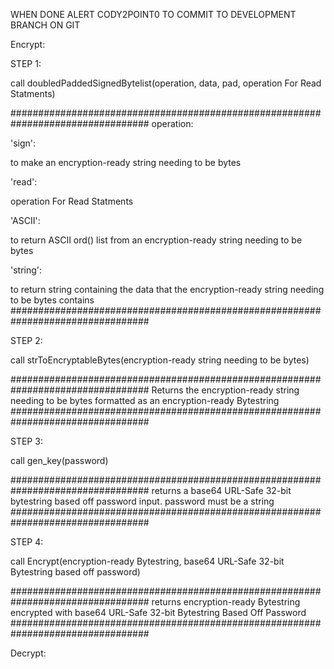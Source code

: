WHEN DONE ALERT CODY2POINT0 TO COMMIT TO DEVELOPMENT BRANCH ON GIT

Encrypt:

STEP 1:

call doubledPaddedSignedBytelist(operation, data, pad, operation For Read Statments)

#################################################################################
operation:

'sign':

to make an encryption-ready string needing to be bytes

'read':

  operation For Read Statments
  
  'ASCII':
  
  to return ASCII ord() list from an encryption-ready string needing to be bytes
  
  'string':
  
  to return string containing the data that the encryption-ready string needing to be bytes contains
#################################################################################

STEP 2:

call strToEncryptableBytes(encryption-ready string needing to be bytes)

#################################################################################
Returns the encryption-ready string needing to be bytes formatted as an encryption-ready Bytestring
#################################################################################

STEP 3:

call gen_key(password)

#################################################################################
returns a base64 URL-Safe 32-bit bytestring based off password input. password must be a string
#################################################################################

STEP 4:

call Encrypt(encryption-ready Bytestring, base64 URL-Safe 32-bit Bytestring based off password)

#################################################################################
returns encryption-ready Bytestring encrypted with base64 URL-Safe 32-bit Bytestring Based Off Password
#################################################################################

Decrypt: